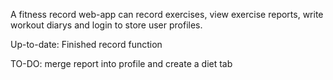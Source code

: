 A fitness record web-app can record exercises, view exercise reports, write workout diarys and login to store user profiles.

Up-to-date: Finished record function

TO-DO: merge report into profile and create a diet tab

